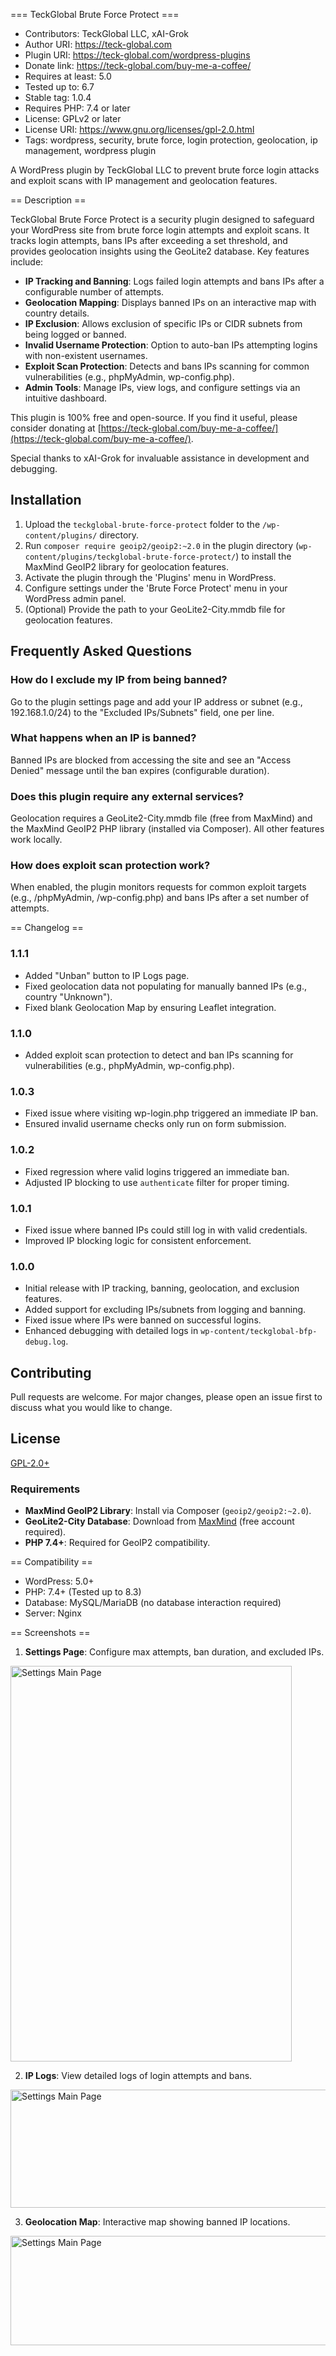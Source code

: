 === TeckGlobal Brute Force Protect ===
 * Contributors: TeckGlobal LLC, xAI-Grok
 * Author URI: https://teck-global.com
 * Plugin URI: https://teck-global.com/wordpress-plugins
 * Donate link: https://teck-global.com/buy-me-a-coffee/
 * Requires at least: 5.0
 * Tested up to: 6.7
 * Stable tag: 1.0.4
 * Requires PHP: 7.4 or later
 * License: GPLv2 or later
 * License URI: https://www.gnu.org/licenses/gpl-2.0.html
 * Tags: wordpress, security, brute force, login protection, geolocation, ip management, wordpress plugin

A WordPress plugin by TeckGlobal LLC to prevent brute force login attacks and exploit scans with IP management and geolocation features.

== Description ==

TeckGlobal Brute Force Protect is a security plugin designed to safeguard your WordPress site from brute force login attempts and exploit scans. It tracks login attempts, bans IPs after exceeding a set threshold, and provides geolocation insights using the GeoLite2 database. Key features include:

- **IP Tracking and Banning**: Logs failed login attempts and bans IPs after a configurable number of attempts.
- **Geolocation Mapping**: Displays banned IPs on an interactive map with country details.
- **IP Exclusion**: Allows exclusion of specific IPs or CIDR subnets from being logged or banned.
- **Invalid Username Protection**: Option to auto-ban IPs attempting logins with non-existent usernames.
- **Exploit Scan Protection**: Detects and bans IPs scanning for common vulnerabilities (e.g., phpMyAdmin, wp-config.php).
- **Admin Tools**: Manage IPs, view logs, and configure settings via an intuitive dashboard.

This plugin is 100% free and open-source. If you find it useful, please consider donating at [https://teck-global.com/buy-me-a-coffee/](https://teck-global.com/buy-me-a-coffee/).

Special thanks to xAI-Grok for invaluable assistance in development and debugging.

## Installation

1. Upload the `teckglobal-brute-force-protect` folder to the `/wp-content/plugins/` directory.
2. Run `composer require geoip2/geoip2:~2.0` in the plugin directory (`wp-content/plugins/teckglobal-brute-force-protect/`) to install the MaxMind GeoIP2 library for geolocation features.
3. Activate the plugin through the 'Plugins' menu in WordPress.
4. Configure settings under the 'Brute Force Protect' menu in your WordPress admin panel.
5. (Optional) Provide the path to your GeoLite2-City.mmdb file for geolocation features.

## Frequently Asked Questions

### How do I exclude my IP from being banned?
Go to the plugin settings page and add your IP address or subnet (e.g., 192.168.1.0/24) to the "Excluded IPs/Subnets" field, one per line.

### What happens when an IP is banned?
Banned IPs are blocked from accessing the site and see an "Access Denied" message until the ban expires (configurable duration).

### Does this plugin require any external services?
Geolocation requires a GeoLite2-City.mmdb file (free from MaxMind) and the MaxMind GeoIP2 PHP library (installed via Composer). All other features work locally.

### How does exploit scan protection work?
When enabled, the plugin monitors requests for common exploit targets (e.g., /phpMyAdmin, /wp-config.php) and bans IPs after a set number of attempts.

== Changelog ==

### 1.1.1
- Added "Unban" button to IP Logs page.
- Fixed geolocation data not populating for manually banned IPs (e.g., country "Unknown").
- Fixed blank Geolocation Map by ensuring Leaflet integration.

### 1.1.0
- Added exploit scan protection to detect and ban IPs scanning for vulnerabilities (e.g., phpMyAdmin, wp-config.php).

### 1.0.3
- Fixed issue where visiting wp-login.php triggered an immediate IP ban.
- Ensured invalid username checks only run on form submission.

### 1.0.2
- Fixed regression where valid logins triggered an immediate ban.
- Adjusted IP blocking to use `authenticate` filter for proper timing.

### 1.0.1
- Fixed issue where banned IPs could still log in with valid credentials.
- Improved IP blocking logic for consistent enforcement.

### 1.0.0
- Initial release with IP tracking, banning, geolocation, and exclusion features.
- Added support for excluding IPs/subnets from logging and banning.
- Fixed issue where IPs were banned on successful logins.
- Enhanced debugging with detailed logs in `wp-content/teckglobal-bfp-debug.log`.

## Contributing

Pull requests are welcome. For major changes, please open an issue first to discuss what you would like to change.

## License

[GPL-2.0+](https://www.gnu.org/licenses/gpl-2.0.txt)

### Requirements
- **MaxMind GeoIP2 Library**: Install via Composer (`geoip2/geoip2:~2.0`).
- **GeoLite2-City Database**: Download from [MaxMind](https://dev.maxmind.com/geoip/geoip2/geolite2/) (free account required).
- **PHP 7.4+**: Required for GeoIP2 compatibility.

== Compatibility ==
- WordPress: 5.0+
- PHP: 7.4+ (Tested up to 8.3)
- Database: MySQL/MariaDB (no database interaction required)
- Server: Nginx

== Screenshots ==

1. **Settings Page**: Configure max attempts, ban duration, and excluded IPs. 
<img src="https://teck-global.com/wp-content/uploads/2025/03/Screenshot-2025-03-15-at-21.59.04.webp" alt="Settings Main Page" style="width:450px;height:633px;">

2. **IP Logs**: View detailed logs of login attempts and bans.
<img src="https://teck-global.com/wp-content/uploads/2025/03/Screenshot-2025-03-15-at-22.02.33-scaled-e1742095177310.webp" alt="Settings Main Page" style="width:600px;height:189px;">

3. **Geolocation Map**: Interactive map showing banned IP locations.
<img src="https://teck-global.com/wp-content/uploads/2025/03/Screenshot-2025-03-15-at-22.03.07-scaled-e1742095266357.webp" alt="Settings Main Page" style="width:600px;height:175px;">

